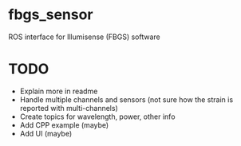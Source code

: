 # fbgs_sensor
ROS interface for Illumisense (FBGS) software

# TODO
* Explain more in readme
* Handle multiple channels and sensors (not sure how the strain is reported with multi-channels)
* Create topics for wavelength, power, other info
* Add CPP example (maybe)
* Add UI (maybe)
